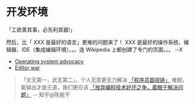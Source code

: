 # 开发环境

「工欲善其事，必先利其器!」

然后，比「 XXX 是最好的语言」更难的问题来了！ XXX 是最好的操作系统、编辑器、IDE（集成编辑环境）。。。连 Wikipedia 上都创建了专门的页面。。。 :-X

* [Operating system advocacy](http://en.wikipedia.org/wiki/Operating_system_advocacy)
* [Editor war](http://en.wikipedia.org/wiki/Editor_war)

> 「文无第一，武无第二」，个人无意更无力解决 [「程序员鄙视链」](http://vinta.ws/blog/695) 难题，
> 能输出才是王道，我们更应该 [「放弃编程技术好坏之争，着眼于解决问题」](http://www.zhihu.com/question/20049761/answer/15793415) -- 知乎@陈能干

